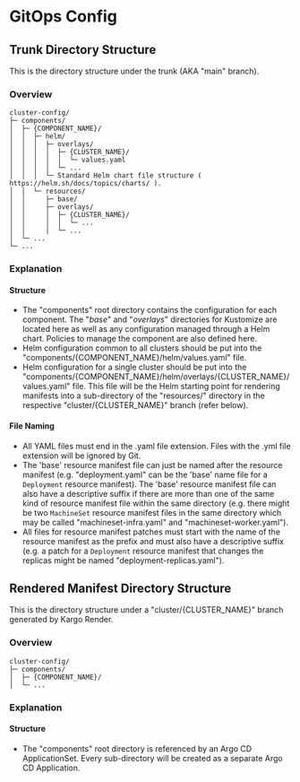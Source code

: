 
# GitOps Config

## Trunk Directory Structure
This is the directory structure under the trunk (AKA "main" branch).

### Overview
```
cluster-config/
├─ components/
│  ├─ {COMPONENT_NAME}/
│  │  ├─ helm/
│  │  │  ├─ overlays/
│  │  │  │  ├─ {CLUSTER_NAME}/
│  │  │  │  │  └─ values.yaml
│  │  │  │  └─ ...
│  │  │  └─ Standard Helm chart file structure ( https://helm.sh/docs/topics/charts/ ).
│  │  └─ resources/
│  │     ├─ base/
│  │     ├─ overlays/
│  │     │  ├─ {CLUSTER_NAME}/
│  │     │  │  └─ ...
│  │     │  └─ ...
│  └─ ...
└─ ...
```

### Explanation

#### Structure
* The "components" root directory contains the configuration for each component.  The "_base_" and "_overlays_" directories for Kustomize are located here as well as any configuration managed through a Helm chart.  Policies to manage the component are also defined here.
* Helm configuration common to all clusters should be put into the "components/{COMPONENT_NAME}/helm/values.yaml" file.
* Helm configuration for a single cluster should be put into the "components/{COMPONENT_NAME}/helm/overlays/{CLUSTER_NAME}/values.yaml" file.  This file will be the Helm starting point for rendering manifests into a sub-directory of the "resources/" directory in the respective "cluster/{CLUSTER_NAME}" branch (refer below).

#### File Naming
* All YAML files must end in the .yaml file extension. Files with the .yml file extension will be ignored by Git.
* The 'base' resource manifest file can just be named after the resource manifest (e.g. "deployment.yaml" can be the 'base' name file for a `Deployment` resource manifest).  The 'base' resource manifest file can also have a descriptive suffix if there are more than one of the same kind of resource manifest file within the same directory (e.g. there might be two `MachineSet` resource manifest files in the same directory which may be called "machineset-infra.yaml" and "machineset-worker.yaml").
* All files for resource manifest patches must start with the name of the resource manifest as the prefix and must also have a descriptive suffix (e.g. a patch for a `Deployment` resource manifest that changes the replicas might be named "deployment-replicas.yaml").

## Rendered Manifest Directory Structure
This is the directory structure under a "cluster/{CLUSTER_NAME}" branch generated by Kargo Render.

### Overview
```
cluster-config/
├─ components/
│  ├─ {COMPONENT_NAME}/
│  └─ ...
```

### Explanation

#### Structure
* The "components" root directory is referenced by an Argo CD ApplicationSet.  Every sub-directory will be created as a separate Argo CD Application.
